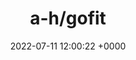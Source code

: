 ---
title: "a-h/gofit"
link: "https://github.com/a-h/gofit"
date: "2022-07-11 12:00:22 +0000"
description: "A web-based integration into Google Fit."
category: "github"
---